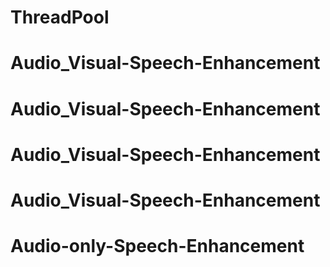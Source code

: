 # ThreadPool
# Audio_Visual-Speech-Enhancement
# Audio_Visual-Speech-Enhancement
# Audio_Visual-Speech-Enhancement
# Audio_Visual-Speech-Enhancement
# Audio-only-Speech-Enhancement
